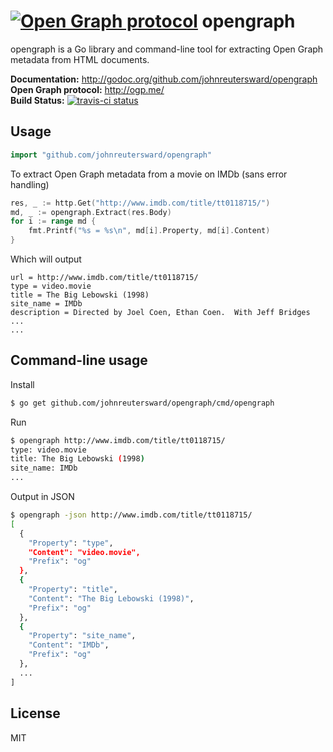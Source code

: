 # [![Open Graph protocol](http://imgur.com/pqFdEuo.png?1)](http://ogp.me/) opengraph

opengraph is a Go library and command-line tool for extracting Open Graph metadata from HTML documents.

**Documentation:** <http://godoc.org/github.com/johnreutersward/opengraph>  
**Open Graph protocol:** <http://ogp.me/>  
**Build Status:** [![travis-ci status](https://api.travis-ci.org/johnreutersward/opengraph.png)](https://travis-ci.org/johnreutersward/opengraph)  

## Usage

```go
import "github.com/johnreutersward/opengraph"
```

To extract Open Graph metadata from a movie on IMDb (sans error handling)

```go
res, _ := http.Get("http://www.imdb.com/title/tt0118715/")
md, _ := opengraph.Extract(res.Body)
for i := range md {
	fmt.Printf("%s = %s\n", md[i].Property, md[i].Content)
}
```

Which will output

```
url = http://www.imdb.com/title/tt0118715/
type = video.movie
title = The Big Lebowski (1998)
site_name = IMDb
description = Directed by Joel Coen, Ethan Coen.  With Jeff Bridges ...
...
```

## Command-line usage

Install

```bash
$ go get github.com/johnreutersward/opengraph/cmd/opengraph
```

Run

```bash
$ opengraph http://www.imdb.com/title/tt0118715/
type: video.movie
title: The Big Lebowski (1998)
site_name: IMDb
...
```

Output in JSON

```bash
$ opengraph -json http://www.imdb.com/title/tt0118715/
[
  {
    "Property": "type",
    "Content": "video.movie",
    "Prefix": "og"
  },
  {
    "Property": "title",
    "Content": "The Big Lebowski (1998)",
    "Prefix": "og"
  },
  {
    "Property": "site_name",
    "Content": "IMDb",
    "Prefix": "og"
  },
  ...
]
```

## License

MIT
